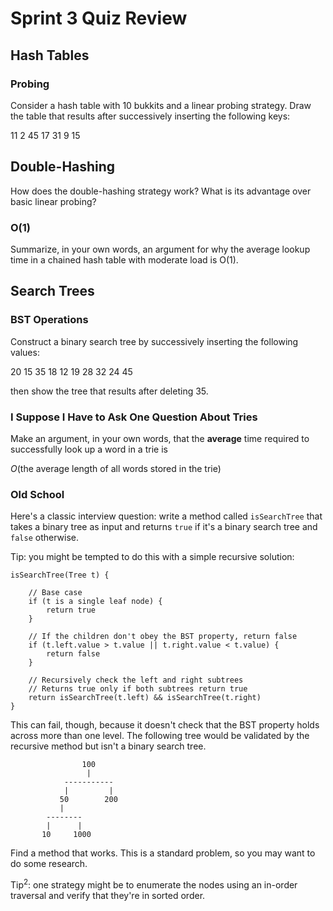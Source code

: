 # Sprint 3 Quiz Review

## Hash Tables

### Probing

Consider a hash table with 10 bukkits and a linear probing strategy. Draw the table that results after successively inserting the following keys:

11  2  45  17  31  9  15


## Double-Hashing

How does the double-hashing strategy work? What is its advantage over basic linear probing?

### O(1)

Summarize, in your own words, an argument for why the average lookup time in a chained hash table with moderate load is O(1).


## Search Trees

### BST Operations

Construct a binary search tree by successively inserting the following values:

20  15  35  18  12  19  28  32  24  45

then show the tree that results after deleting 35.


### I Suppose I Have to Ask One Question About Tries

Make an argument, in your own words, that the **average** time required to successfully look up a word in a trie is 

*O*(the average length of all words stored in the trie)


### Old School

Here's a classic interview question: write a method called `isSearchTree` that takes a binary tree as input and returns `true` if it's a
binary search tree and `false` otherwise.

Tip: you might be tempted to do this with a simple recursive solution:

```
isSearchTree(Tree t) {

    // Base case
    if (t is a single leaf node) {
        return true
    }

    // If the children don't obey the BST property, return false
    if (t.left.value > t.value || t.right.value < t.value) {
        return false
    }
    
    // Recursively check the left and right subtrees
    // Returns true only if both subtrees return true
    return isSearchTree(t.left) && isSearchTree(t.right)
}
```

This can fail, though, because it doesn't check that the BST property holds across more than one level. The following tree would be validated by the recursive method but isn't a binary search tree.

```
                100
                 |
            -----------
            |         |
           50        200
           |
        --------
        |      |
       10     1000
```

Find a method that works. This is a standard problem, so you may want to do some research.

Tip<sup>2</sup>: one strategy might be to enumerate the nodes using an in-order traversal and verify that they're in sorted order.


